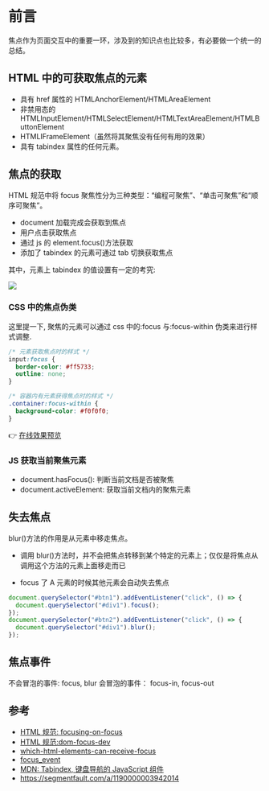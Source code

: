 # 前言

焦点作为页面交互中的重要一环，涉及到的知识点也比较多，有必要做一个统一的总结。

## HTML 中的可获取焦点的元素

- 具有 href 属性的 HTMLAnchorElement/HTMLAreaElement
- 非禁用态的 HTMLInputElement/HTMLSelectElement/HTMLTextAreaElement/HTMLButtonElement
- HTMLIFrameElement（虽然将其聚焦没有任何有用的效果）
- 具有 tabindex 属性的任何元素。

## 焦点的获取

HTML 规范中将 focus 聚焦性分为三种类型：“编程可聚焦”、“单击可聚焦”和“顺序可聚焦”。

- document 加载完成会获取到焦点
- 用户点击获取焦点
- 通过 js 的 element.focus()方法获取
- 添加了 tabindex 的元素可通过 tab 切换获取焦点

其中，元素上 tabindex 的值设置有一定的考究:

![](https://cdn.jsdelivr.net/gh/chenxiaoyao6228/cloudimg@main/2023/html-focus-1.png)

### CSS 中的焦点伪类

这里提一下, 聚焦的元素可以通过 css 中的:focus 与:focus-within 伪类来进行样式调整.

```css
/* 元素获取焦点时的样式 */
input:focus {
  border-color: #ff5733;
  outline: none;
}

/* 容器内有元素获得焦点时的样式 */
.container:focus-within {
  background-color: #f0f0f0;
}
```

👉 [在线效果预览](https://chenxiaoyao6228.github.io/html-preview/?https://github.com/chenxiaoyao6228/fe-notes/blob/main/文本输入/_demo/focus-manament/focus.html)


### JS 获取当前聚焦元素

- document.hasFocus(): 判断当前文档是否被聚焦
- document.activeElement: 获取当前文档内的聚焦元素

## 失去焦点

blur()方法的作用是从元素中移走焦点。

- 调用 blur()方法时，并不会把焦点转移到某个特定的元素上；仅仅是将焦点从调用这个方法的元素上面移走而已

- focus 了 A 元素的时候其他元素会自动失去焦点

```js
document.querySelector("#btn1").addEventListener("click", () => {
  document.querySelector("#div1").focus();
});
document.querySelector("#btn2").addEventListener("click", () => {
  document.querySelector("#div1").blur();
});
```

## 焦点事件

不会冒泡的事件: focus, blur
会冒泡的事件： focus-in, focus-out

## 参考

- [HTML 规范: focusing-on-focus](https://blog.whatwg.org/focusing-on-focus)
- [HTML 规范:dom-focus-dev](https://html.spec.whatwg.org/multipage/interaction.html#dom-focus-dev)
- [which-html-elements-can-receive-focus](https://stackoverflow.com/questions/1599660/which-html-elements-can-receive-focus)
- [focus_event](https://developer.mozilla.org/zh-CN/docs/Web/API/Element/focus_event)
- [MDN: Tabindex, 键盘导航的 JavaScript 组件](https://developer.mozilla.org/zh-CN/docs/Web/Accessibility/Keyboard-navigable_JavaScript_widgets)
- https://segmentfault.com/a/1190000003942014
